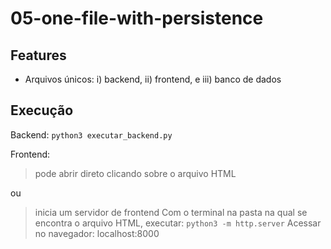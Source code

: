 # 05-one-file-with-persistence

## Features

- Arquivos únicos: i) backend, ii) frontend, e iii) banco de dados
 
## Execução
Backend: ```python3 executar_backend.py```

Frontend: 
> pode abrir direto clicando sobre o arquivo HTML

ou

> inicia um servidor de frontend 
Com o terminal na pasta na qual se encontra o arquivo HTML, executar:
```python3 -m http.server```
Acessar no navegador: localhost:8000
